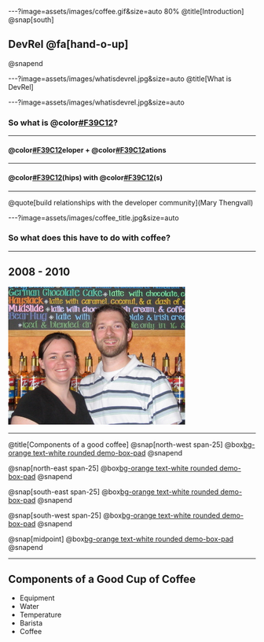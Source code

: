 ---?image=assets/images/coffee.gif&size=auto 80%
@title[Introduction]
@snap[south]
## DevRel @fa[hand-o-up]
@snapend

---?image=assets/images/whatisdevrel.jpg&size=auto
@title[What is DevRel]

---?image=assets/images/whatisdevrel.jpg&size=auto
### So what is @color[#F39C12]("DevRel")?

---
#### @color[#F39C12](Dev)eloper + @color[#F39C12](Rel)ations

---
#### @color[#F39C12](Relations)(hips) with @color[#F39C12](Developer)(s)

---
@quote[build relationships with the developer community](Mary Thengvall)

---?image=assets/images/coffee_title.jpg&size=auto
### So what does this have to do with coffee?

---
## 2008 - 2010
![crazy kids](assets/images/crazykids.jpg)

---
@title[Components of a good coffee]
@snap[north-west span-25]
@box[bg-orange text-white rounded demo-box-pad](Equipment)
@snapend

@snap[north-east span-25]
@box[bg-orange text-white rounded demo-box-pad](Water)
@snapend

@snap[south-east span-25]
@box[bg-orange text-white rounded demo-box-pad](Temp)
@snapend

@snap[south-west span-25]
@box[bg-orange text-white rounded demo-box-pad](Barista)
@snapend

@snap[midpoint]
@box[bg-orange text-white rounded demo-box-pad](Coffee)
@snapend

---
## Components of a Good Cup of Coffee
- Equipment
- Water
- Temperature
- Barista
- Coffee

